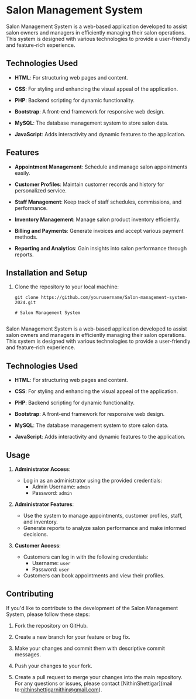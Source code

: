 # Salon Management System

Salon Management System is a web-based application developed to assist salon owners and managers in efficiently managing their salon operations. This system is designed with various technologies to provide a user-friendly and feature-rich experience.

## Technologies Used

- **HTML**: For structuring web pages and content.

- **CSS**: For styling and enhancing the visual appeal of the application.

- **PHP**: Backend scripting for dynamic functionality.

- **Bootstrap**: A front-end framework for responsive web design.

- **MySQL**: The database management system to store salon data.

- **JavaScript**: Adds interactivity and dynamic features to the application.

## Features

- **Appointment Management**: Schedule and manage salon appointments easily.

- **Customer Profiles**: Maintain customer records and history for personalized service.

- **Staff Management**: Keep track of staff schedules, commissions, and performance.

- **Inventory Management**: Manage salon product inventory efficiently.

- **Billing and Payments**: Generate invoices and accept various payment methods.

- **Reporting and Analytics**: Gain insights into salon performance through reports.

## Installation and Setup

1. Clone the repository to your local machine:

   ```shell
   git clone https://github.com/yourusername/Salon-management-system-2024.git

   # Salon Management System


Salon Management System is a web-based application developed to assist salon owners and managers in efficiently managing their salon operations. This system is designed with various technologies to provide a user-friendly and feature-rich experience.

## Technologies Used

- **HTML**: For structuring web pages and content.

- **CSS**: For styling and enhancing the visual appeal of the application.

- **PHP**: Backend scripting for dynamic functionality.

- **Bootstrap**: A front-end framework for responsive web design.

- **MySQL**: The database management system to store salon data.

- **JavaScript**: Adds interactivity and dynamic features to the application.

## Usage

1. **Administrator Access**:
   - Log in as an administrator using the provided credentials:
     - Admin Username: `admin`
     - Password: `admin`

2. **Administrator Features**:
   - Use the system to manage appointments, customer profiles, staff, and inventory.
   - Generate reports to analyze salon performance and make informed decisions.

3. **Customer Access**:
   - Customers can log in with the following credentials:
     - Username: `user`
     - Password: `user`
   - Customers can book appointments and view their profiles.

## Contributing

If you'd like to contribute to the development of the Salon Management System, please follow these steps:

1. Fork the repository on GitHub.

2. Create a new branch for your feature or bug fix.

3. Make your changes and commit them with descriptive commit messages.

4. Push your changes to your fork.

5. Create a pull request to merge your changes into the main repository.
For any questions or issues, please contact [NithinShettigar](mail to:nithinshettigarnithin@gmail.com).


